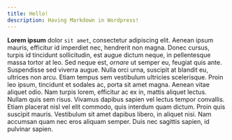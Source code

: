 ```yaml
---
title: Hello!
description: Having Markdown in Wordpress!
---
```


**Lorem ipsum** dolor `sit amet`, consectetur adipiscing elit. Aenean ipsum mauris, efficitur id imperdiet nec, hendrerit non magna. Donec cursus, turpis id tincidunt sollicitudin, est augue dictum neque, in pellentesque massa tortor at leo. Sed neque est, _ornare_ ut semper eu, feugiat quis ante. Suspendisse sed viverra augue. Nulla orci urna, suscipit at blandit eu, ultrices non arcu. Etiam tempus sem vestibulum ultricies scelerisque. Proin leo ipsum, tincidunt et sodales ac, porta sit amet magna. Aenean vitae aliquet odio. Nam turpis lorem, efficitur ac ex in, mattis aliquet lectus. Nullam quis sem risus. Vivamus dapibus sapien vel lectus tempor convallis. Etiam placerat nisl vel elit commodo, quis interdum quam dictum. Proin quis suscipit mauris. Vestibulum sit amet dapibus libero, in aliquet nisi. Nam accumsan quam nec eros aliquam semper. Duis nec sagittis sapien, id pulvinar sapien.
